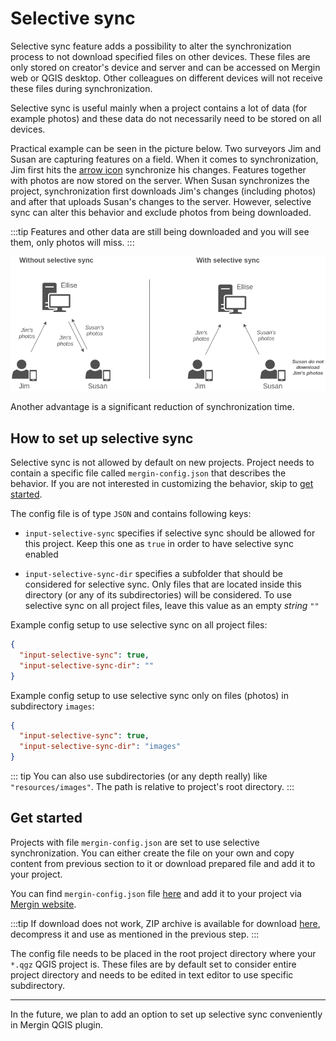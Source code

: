 # Selective sync

<Badge text="Since Input 1.0.0" type="info"/>

Selective sync feature adds a possibility to alter the synchronization process to not download specified files on other devices. These files are only stored on creator's device and server and can be accessed on Mergin web or QGIS desktop. Other colleagues on different devices will not receive these files during synchronization.

Selective sync is useful mainly when a project contains a lot of data (for example photos) and these data do not necessarily need to be stored on all devices. 

Practical example can be seen in the picture below. Two surveyors Jim and Susan are capturing features on a field. When it comes to synchronization, Jim first hits the [arrow icon](./data_sync.md) synchronize his changes. Features together with photos are now stored on the server. When Susan synchronizes the project, synchronization first downloads Jim's changes (including photos) and after that uploads Susan's changes to the server. However, selective sync can alter this behavior and exclude photos from being downloaded.

:::tip
Features and other data are still being downloaded and you will see them, only photos will miss.
:::

![Example](./selective-sync.png)

Another advantage is a significant reduction of synchronization time.

## How to set up selective sync

Selective sync is not allowed by default on new projects. Project needs to contain a specific file called `mergin-config.json` that describes the behavior. If you are not interested in customizing the behavior, skip to [get started](#get-started).

The config file is of type `JSON` and contains following keys:

 - `input-selective-sync` specifies if selective sync should be allowed for this project. Keep this one as `true` in order to have selective sync enabled

 - `input-selective-sync-dir` specifies a subfolder that should be considered for selective sync. Only files that are located inside this directory (or any of its subdirectories) will be considered. To use selective sync on all project files, leave this value as an empty _string_ `""`


Example config setup to use selective sync on all project files:

```json
{
  "input-selective-sync": true,
  "input-selective-sync-dir": "" 
}
```

Example config setup to use selective sync only on files (photos) in subdirectory `images`:
```json
{
  "input-selective-sync": true,
  "input-selective-sync-dir": "images" 
}
```

::: tip
  You can also use subdirectories (or any depth really) like `"resources/images"`. The path is relative to project's root directory.
:::

## Get started 

Projects with file `mergin-config.json` are set to use selective synchronization. You can either create the file on your own and copy content from previous section to it or download prepared file and add it to your project.

You can find `mergin-config.json` file [here](./mergin-config.json) and add it to your project via [Mergin website](https://public.cloudmergin.com/). 

:::tip
If download does not work, ZIP archive is available for download [here](./mergin-config.zip), decompress it and use as mentioned in the previous step.
:::

The config file needs to be placed in the root project directory where your `*.qgz` QGIS project is. These files are by default set to consider entire project directory and needs to be edited in text editor to use specific subdirectory.

---

In the future, we plan to add an option to set up selective sync conveniently in Mergin QGIS plugin.


